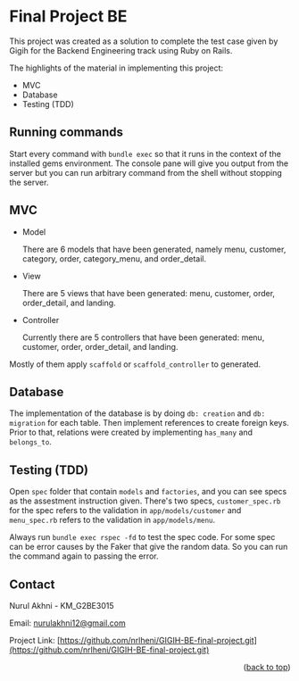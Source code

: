 # Final Project BE
This project was created as a solution to complete the test case given by Gigih for the Backend Engineering track using Ruby on Rails.

The highlights of the material in implementing this project:
- MVC
- Database
- Testing (TDD)
## Running commands

Start every command with `bundle exec` so that it runs in the context of the installed gems environment. The console pane will give you output from the server but you can run arbitrary command from the shell without stopping the server. 

## MVC 
- Model
  
  There are 6 models that have been generated, namely menu, customer, category, order, category_menu, and order_detail.
- View

  There are 5 views that have been generated: menu, customer, order, order_detail, and landing.

- Controller

  Currently there are 5 controllers that have been generated: menu, customer, order, order_detail, and landing. 

Mostly of them apply `scaffold` or `scaffold_controller` to generated.

## Database
The implementation of the database is by doing `db: creation` and `db: migration` for each table. Then implement references to create foreign keys. Prior to that, relations were created by implementing `has_many` and `belongs_to`.
  
## Testing (TDD)
  Open `spec` folder that contain `models` and `factories`, and you can see specs as the assestment instruction given. There's two specs, `customer_spec.rb` for the spec refers to the validation in `app/models/customer` and `menu_spec.rb` refers to the validation in `app/models/menu`.

  Always run `bundle exec rspec -fd` to test the spec code. For some spec can be error causes by the Faker that give the random data. So you can run the command again to passing the error.

<!-- CONTACT -->
## Contact

Nurul Akhni - KM_G2BE3015

Email: nurulakhni12@gmail.com

Project Link: [https://github.com/nrlheni/GIGIH-BE-final-project.git](https://github.com/nrlheni/GIGIH-BE-final-project.git)


<p align="right">(<a href="#top">back to top</a>)</p>
